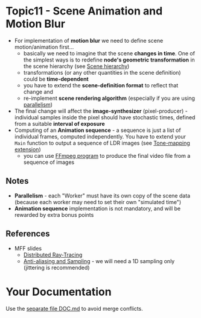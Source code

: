 # Topic11 - Scene Animation and Motion Blur
* For implementation of **motion blur** we need to define scene motion/animation first...
  * basically we need to imagine that the scene **changes in time**. One of the simplest ways
    is to redefine **node's geometric transformation** in the scene hierarchy (see
    [Scene hierarchy](../s12-Hierarchy/README.md))
  * transformations (or any other quantities in the scene definition) could
    be **time-dependent**
  * you have to extend the **scene-definition format** to reflect that change and
  * re-implement **scene rendering algorithm** (especially if you are using
    [parallelism](../t06-Parallelism/README.md))
* The final change will affect the **image-synthesizer** (pixel-producer) - individual
  samples inside the pixel should have stochastic times, defined from a suitable **interval of
  exposure**
* Computing of an **Animation sequence** - a sequence is just a list of individual frames, computed independently.
  You have to extend your `Main` function to output a sequence of LDR images (see
  [Tone-mapping extension](../t05-ToneMapping/README.md))
  * you can use [FFmpeg program](https://ffmpeg.org/) to produce the final video file from
    a sequence of images

## Notes
* **Parallelism** - each "Worker" must have its own copy of the scene data (because
  each worker may need to set their own "simulated time")
* **Animation sequence** implementation is not mandatory, and will be rewarded by
  extra bonus points

## References
* MFF slides
  * [Distributed Ray-Tracing](https://cgg.mff.cuni.cz/~pepca/lectures/pdf/prg-14-distributedrt.pdf)
  * [Anti-aliasing and Sampling](https://cgg.mff.cuni.cz/~pepca/lectures/pdf/prg-13-sampling.pdf) -
    we will need a 1D sampling only (jittering is recommended)

# Your Documentation
Use the [separate file DOC.md](DOC.md) to avoid merge conflicts.
